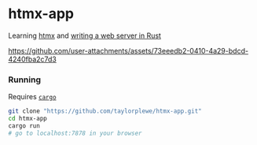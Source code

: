 # htmx-app
Learning [htmx](https://htmx.org/) and [writing a web server in Rust](https://doc.rust-lang.org/book/ch21-00-final-project-a-web-server.html)

https://github.com/user-attachments/assets/73eeedb2-0410-4a29-bdcd-4240fba2c7d3

### Running
Requires [`cargo`](https://rust-lang.org)
```sh
git clone "https://github.com/taylorplewe/htmx-app.git"
cd htmx-app
cargo run
# go to localhost:7878 in your browser
```
